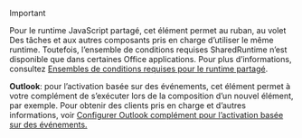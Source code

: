 > [!IMPORTANT]
> Pour le runtime JavaScript partagé, cet élément permet au ruban, au volet Des tâches et aux autres composants pris en charge d’utiliser le même runtime. Toutefois, l’ensemble de conditions requises SharedRuntime n’est disponible que dans certaines Office applications. Pour plus d’informations, consultez [Ensembles de conditions requises pour le runtime partagé](../reference/requirement-sets/shared-runtime-requirement-sets.md).
>
> **Outlook**: pour l’activation basée sur des événements, cet élément permet à votre complément de s’exécuter lors de la composition d’un nouvel élément, par exemple. Pour obtenir des clients pris en charge et d’autres informations, voir [Configurer Outlook complément pour l’activation basée sur des événements.](../outlook/autolaunch.md)

